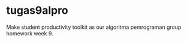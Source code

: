 # tugas9alpro
Make student productivity toolkit as our algoritma pemrograman group homework week 9.

